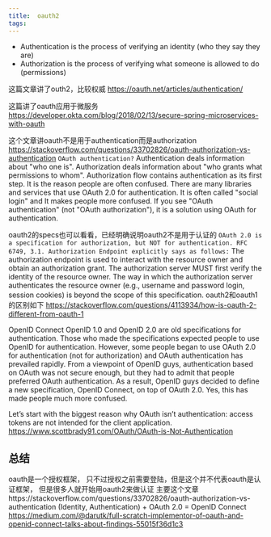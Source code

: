 ```yaml
---
title:  oauth2
tags:
---
```


- Authentication is the process of verifying an identity (who they say they are)
- Authorization is the process of verifying what someone is allowed to do (permissions)


这篇文章讲了outh2，比较权威
https://oauth.net/articles/authentication/

这篇讲了oauth应用于微服务
https://developer.okta.com/blog/2018/02/13/secure-spring-microservices-with-oauth

这个文章讲oauth不是用于authentication而是authorization
https://stackoverflow.com/questions/33702826/oauth-authorization-vs-authentication
`OAuth authentication?`
Authentication deals information about "who one is". Authorization deals information about "who grants what permissions to whom". Authorization flow contains authentication as its first step. It is the reason people are often confused.
There are many libraries and services that use OAuth 2.0 for authentication. It is often called "social login" and It makes people more confused. If you see "OAuth authentication" (not "OAuth authorization"), it is a solution using OAuth for authentication.


oauth2的specs也可以看看，已经明确说明oauth2不是用于认证的
`OAuth 2.0 is a specification for authorization, but NOT for authentication. RFC 6749, 3.1. Authorization Endpoint explicitly says as follows:`
The authorization endpoint is used to interact with the resource owner and obtain an authorization grant. The authorization server MUST first verify the identity of the resource owner. The way in which the authorization server authenticates the resource owner (e.g., username and password login, session cookies) is beyond the scope of this specification.
oauth2和oauth1的区别如下
https://stackoverflow.com/questions/4113934/how-is-oauth-2-different-from-oauth-1


OpenID Connect
OpenID 1.0 and OpenID 2.0 are old specifications for authentication. Those who made the specifications expected people to use OpenID for authentication. However, some people began to use OAuth 2.0 for authentication (not for authorization) and OAuth authentication has prevailed rapidly.
From a viewpoint of OpenID guys, authentication based on OAuth was not secure enough, but they had to admit that people preferred OAuth authentication. As a result, OpenID guys decided to define a new specification, OpenID Connect, on top of OAuth 2.0.
Yes, this has made people much more confused.


Let’s start with the biggest reason why OAuth isn’t authentication: access tokens are not intended for the client application.
https://www.scottbrady91.com/OAuth/OAuth-is-Not-Authentication



## 总结
oauth是一个授权框架， 只不过授权之前需要登陆，但是这个并不代表oauth是认证框架，
但是很多人就开始用oauth2来做认证
主要这个文章https://stackoverflow.com/questions/33702826/oauth-authorization-vs-authentication
(Identity, Authentication) + OAuth 2.0 = OpenID Connect
https://medium.com/@darutk/full-scratch-implementor-of-oauth-and-openid-connect-talks-about-findings-55015f36d1c3


